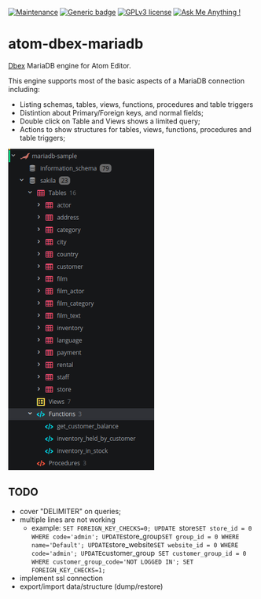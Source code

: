 [![Maintenance](https://img.shields.io/badge/Maintained%3F-no-red.svg)](#)
[![Generic badge](https://img.shields.io/badge/Status-Stable-green.svg)](#)
[![GPLv3 license](https://img.shields.io/badge/License-GPLv3-blue.svg)](https://www.gnu.org/licenses/gpl-3.0.en.html)
[![Ask Me Anything !](https://img.shields.io/badge/Ask%20me-anything-1abc9c.svg)](https://github.com/marcelkohl)

# atom-dbex-mariadb
[Dbex](https://github.com/marcelkohl/dbex) MariaDB engine for Atom Editor.

This engine supports most of the basic aspects of a MariaDB connection including:

- Listing schemas, tables, views, functions, procedures and table triggers
- Distintion about Primary/Foreign keys, and normal fields;
- Double click on Table and Views shows a limited query;
- Actions to show structures for tables, views, functions, procedures and table triggers;

![Dbex MariaDB engine for Atom Editor](https://raw.githubusercontent.com/marcelkohl/atom-dbex-mariadb/master/samples/atom-mariadb-engine.png)

## TODO
- cover "DELIMITER" on queries;
- multiple lines are not working
    - example:  `SET FOREIGN_KEY_CHECKS=0;
    UPDATE `store` SET store_id = 0 WHERE code='admin';
    UPDATE `store_group` SET group_id = 0 WHERE name='Default';
    UPDATE `store_website` SET website_id = 0 WHERE code='admin';
    UPDATE `customer_group` SET customer_group_id = 0 WHERE customer_group_code='NOT LOGGED IN';
    SET FOREIGN_KEY_CHECKS=1;`
- implement ssl connection
- export/import data/structure (dump/restore)
